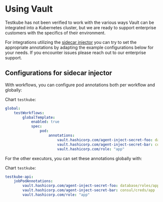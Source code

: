 # Using Vault

Testkube has not been verified to work with the various ways Vault can be
integrated into a Kubernetes cluster, but we are ready to support enterprise
customers with the specifics of their environment.

For integrations utilizing the [sidecar
injector](https://developer.hashicorp.com/vault/docs/platform/k8s/injector) you
can try to set the appropriate annotations by adapting the example
configurations below for your needs. If you encounter issues please reach out to
our enterprise support.

## Configurations for sidecar injector

With workflows, you can configure pod annotations both per workflow and
globally:

Chart `testkube`:

```yaml
global:
    testWorkflows:
        globalTemplate:
            enabled: true
            spec:
                pod:
                    annotations:
                        vault.hashicorp.com/agent-inject-secret-foo: database/roles/app
                        vault.hashicorp.com/agent-inject-secret-bar: consul/creds/app
                        vault.hashicorp.com/role: "app"
```

For the other executors, you can set these annotations globally with:

Chart `testkube`:

```yaml
testkube-api:
    jobPodAnnotations:
        vault.hashicorp.com/agent-inject-secret-foo: database/roles/app
        vault.hashicorp.com/agent-inject-secret-bar: consul/creds/app
        vault.hashicorp.com/role: "app"
```